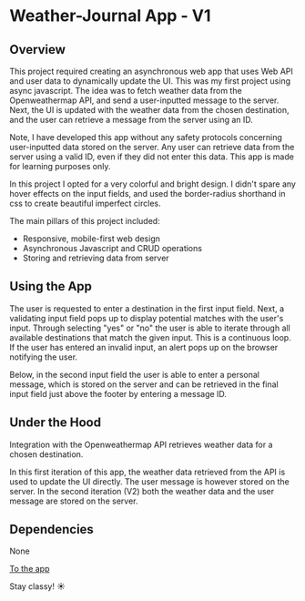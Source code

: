 # Weather-Journal App - V1

## Overview
This project required creating an asynchronous web app that uses Web API and user data to dynamically update the UI. This was my first project using async javascript. The idea was to fetch weather data from the Openweathermap API, and send a user-inputted message to the server. Next, the UI is updated with the weather data from the chosen destination, and the user can retrieve a message from the server using an ID.

Note, I have developed this app without any safety protocols concerning user-inputted data stored on the server. Any user can retrieve data from the server using a valid ID, even if they did not enter this data. This app is made for learning purposes only.

In this project I opted for a very colorful and bright design. I didn't spare any hover effects on the input fields, and used the border-radius shorthand in css to create beautiful imperfect circles.

The main pillars of this project included:

* Responsive, mobile-first web design
* Asynchronous Javascript and CRUD operations
* Storing and retrieving data from server

## Using the App

The user is requested to enter a destination in the first input field. Next, a validating input field pops up to display potential matches with the user's input. Through selecting "yes" or "no" the user is able to iterate through all available destinations that match the given input. This is a continuous loop. If the user has entered an invalid input, an alert pops up on the browser notifying the user.

Below, in the second input field the user is able to enter a personal message, which is stored on the server and can be retrieved in the final input field just above the footer by entering a message ID.

## Under the Hood
Integration with the Openweathermap API retrieves weather data for a chosen destination.

In this first iteration of this app, the weather data retrieved from the API is used to update the UI directly. The user message is however stored on the server. In the second iteration (V2) both the weather data and the user message are stored on the server.

## Dependencies
None

[To the app](https://weather-journal-appv1-952.herokuapp.com/)

Stay classy! :sunny:
